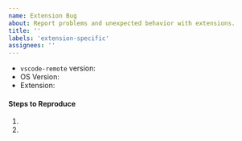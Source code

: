 ```yaml
---
name: Extension Bug
about: Report problems and unexpected behavior with extensions.
title: ''
labels: 'extension-specific'
assignees: ''
---
```


<!-- Please search existing issues to avoid creating duplicates. -->

- `vscode-remote` version: <!-- The version of vscode-remote -->
- OS Version: <!-- OS version, cloud provider,  -->
- Extension: <!-- Link to extension -->

#### Steps to Reproduce

1.
2.
